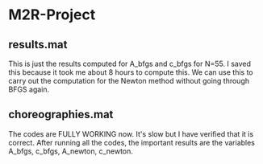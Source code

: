 # M2R-Project
## results.mat
This is just the results computed for A_bfgs and c_bfgs for N=55.
I saved this because it took me about 8 hours to compute this. We can use this to carry out the computation for the Newton method without going through BFGS again.

## choreographies.mat
The codes are FULLY WORKING now. It's slow but I have verified that it is correct. After running all the codes, the important results are the variables A_bfgs, c_bfgs, A_newton, c_newton.
